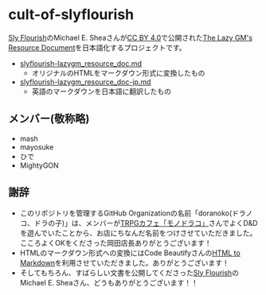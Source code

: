# cult-of-slyflourish

[Sly Flourish](https://slyflourish.com/)のMichael E. Sheaさんが[CC BY 4.0](https://creativecommons.org/licenses/by/4.0/)で公開された[The Lazy GM's Resource Document](https://slyflourish.com/lazy_gm_resource_document.html)を日本語化するプロジェクトです。


- [slyflourish-lazygm_resource_doc.md](./slyflourish-lazygm_resource_doc.md)
  - オリジナルのHTMLをマークダウン形式に変換したもの
- [slyflourish-lazygm_resource_doc-jp.md](./slyflourish-lazygm_resource_doc-jp.md)
  - 英語のマークダウンを日本語に翻訳したもの

## メンバー(敬称略)
- mash
- mayosuke
- ひで
- MightyGON

## 謝辞
- このリポジトリを管理するGitHub Organizationの名前「doranoko(ドラノコ、ドラの子)」は、メンバーが[TRPGカフェ「モノドラコ」](https://www.monodraco.com/)さんでよくD&Dを遊んでいたことから、お店にちなんだ名前をつけさせていただきました。こころよくOKをくださった岡田店長ありがとうございます！
- HTMLのマークダウン形式への変換にはCode Beautifyさんの[HTML to Markdown](https://codebeautify.org/html-to-markdown)を利用させていただきました。ありがとうございます！
- そしてもちろん、すばらしい文書を公開してくださった[Sly Flourish](https://slyflourish.com/)のMichael E. Sheaさん、どうもありがとうございます！！